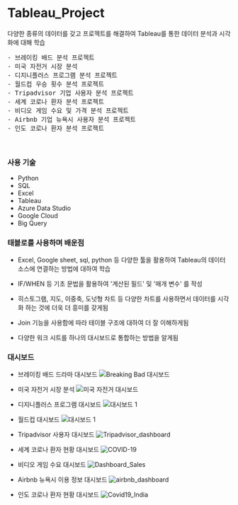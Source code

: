 # Tableau_Project

다양한 종류의 데이터를 갖고 프로젝트를 해결하여 Tableau를 통한 데이터 분석과 시각화에 대해 학습

<pre>
- 브레이킹 배드 분석 프로젝트
- 미국 자전거 시장 분석
- 디지니플러스 프로그램 분석 프로젝트
- 월드컵 우승 횟수 분석 프로젝트
- Tripadvisor 기업 사용자 분석 프로젝트
- 세계 코로나 환자 분석 프로젝트
- 비디오 게임 수요 및 가격 분석 프로젝트
- Airbnb 기업 뉴욕시 사용자 분석 프로젝트
- 인도 코로나 환자 분석 프로젝트


</pre> 

### 사용 기술
- Python
- SQL
- Excel
- Tableau
- Azure Data Studio
- Google Cloud
- Big Query

### 태블로를 사용하며 배운점

- Excel, Google sheet, sql, python 등 다양한 툴을 활용하여 Tableau의 데이터 소스에 연결하는 방법에 대하여 학습

- IF/WHEN 등 기초 문법을 활용하여 '계산된 필드' 및 '매개 변수' 를 작성

- 히스토그램, 지도, 이중축, 도넛형 차트 등 다양한 차트를 사용하면서 데이터를 시각화 하는 것에 더욱 더 흥미를 갖게됨
  
- Join 기능을 사용함에 따라 테이블 구조에 대하여 더 잘 이해하게됨

- 다양한 워크 시트를 하나의 대시보드로 통합하는 방법을 알게됨


### 대시보드
- 브레이킹 배드 드라마 대시보드
![Breaking Bad 대시보드](https://github.com/YoungMinSW/Tableau_Project/assets/109095108/b0fd492f-59a1-4990-835f-06e0c5356fa5)

- 미국 자전거 시장 분석
![미국 자전거 대시보드](https://user-images.githubusercontent.com/109095108/235086297-d9bac66c-3d28-4d09-a799-96a4cb5c389f.png)

- 디지니플러스 프로그램 대시보드
![대시보드 1](https://user-images.githubusercontent.com/109095108/234779723-8ccaec9e-a22a-4933-9e9c-d813dcc1add8.png)

- 월드컵 대시보드
![대시보드 1](https://user-images.githubusercontent.com/109095108/234732614-57f040ab-24ad-4779-bb03-0ed83a14b88c.png)

- Tripadvisor 사용자 대시보드
![Tripadvisor_dashboard](https://user-images.githubusercontent.com/109095108/234732344-84fbabd4-4ab7-4228-9a07-079b4c9a8bbd.png)

- 세계 코로나 환자 현황 대시보드
![COVID-19](https://user-images.githubusercontent.com/109095108/234742575-a7f728dc-11f8-488b-805a-4e772c1b6e52.png)

- 비디오 게임 수요 대시보드
![Dashboard_Sales](https://user-images.githubusercontent.com/109095108/234739909-243b1681-57bf-4ccb-9748-682cfa4f1165.png)

- Airbnb 뉴욕시 이용 정보 대시보드
![airbnb_dashboard](https://user-images.githubusercontent.com/109095108/234732652-1ae35886-bb7d-46cd-b7d7-18d4eb5db8b6.png)

- 인도 코로나 환자 현황 대시보드
![Covid19_India](https://user-images.githubusercontent.com/109095108/234732897-1cd4b9b0-78fd-466b-a6e9-6c3668a0b824.png)







